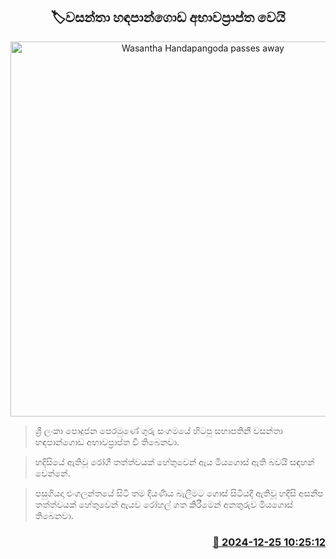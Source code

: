 <p align='center'><b><h2 align='center' title='Wasantha Handapangoda passes away'>🏷වසන්තා හඳපාන්ගොඩ අභාවප්‍රාප්ත වෙයි</h2></b></p>
<p align='center'><img src='https://helakuru.sgp1.cdn.digitaloceanspaces.com/esana/images/lib/wasantha-hadapangoda-archived.jpg' width='600' alt='Wasantha Handapangoda passes away'></p>

> ශ්‍රී ලංකා පොදුජන පෙරමුණේ ගුරු සංගමයේ හිටපු සභාපතිනී වසන්තා හඳපාන්ගොඩ අභාවප්‍රාප්ත වී තිබෙනවා.

> හදිසියේ ඇතිවූ රෝගී තත්ත්වයක් හේතුවෙන් ඇය මියගොස් ඇති බවයි සඳහන් වෙන්නේ.

> පසුගියදා එංගලන්තයේ සිටි තම දියණිය බැලීමට ගොස් සිටියදී ඇතිවූ හදිසි අසනීප තත්ත්වයක් හේතුවෙන් ඇයව රෝහල් ගත කිරීමෙන් අනතුරුව මියගොස් තිබෙනවා.



<h3 align='right'><a href='https://www.helakuru.lk/esana/p/106124/'>📅 2024-12-25 10:25:12</a></h3>
